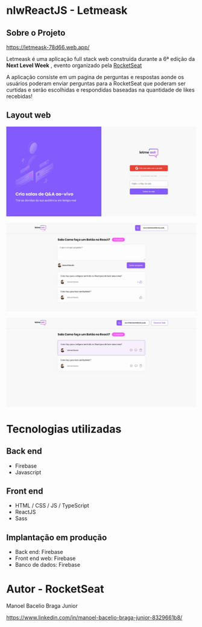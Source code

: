 # nlwReactJS - Letmeask
## Sobre o Projeto

https://letmeask-78d66.web.app/

Letmeask é uma aplicação full stack web construída durante a 6ª edição da **Next Level Week** , evento organizado pela [RocketSeat](https://rocketseat.com.br/)

A aplicação consiste em um pagina de perguntas e respostas aonde os usuários poderam enviar perguntas para a RocketSeat que poderam ser curtidas e serão escolhidas e respondidas baseadas na quantidade de likes recebidas!

## Layout web
![Web 1](https://github.com/buiu123/nlwReactJS/blob/main/Home%20do%20app.jpg?raw=true)

![Web 2](https://github.com/buiu123/nlwReactJS/blob/main/perguntas-Letmeask.jpg?raw=true)

![Web 3](https://github.com/buiu123/nlwReactJS/blob/main/admin-Letmeask.jpg?raw=true)

# Tecnologias utilizadas
## Back end
- Firebase
- Javascript
## Front end
- HTML / CSS / JS / TypeScript
- ReactJS
- Sass

## Implantação em produção
- Back end: Firebase
- Front end web: Firebase
- Banco de dados: Firebase


# Autor - RocketSeat
Manoel Bacelio Braga Junior

https://www.linkedin.com/in/manoel-bacelio-braga-junior-8329661b8/
